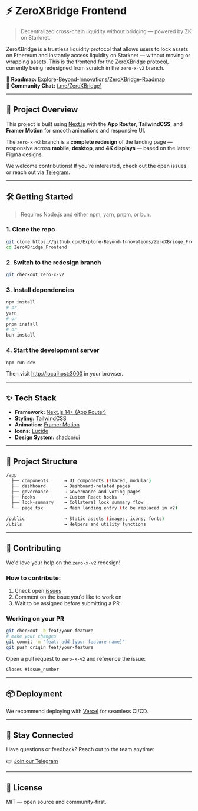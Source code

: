 # ⚡ ZeroXBridge Frontend

> Decentralized cross-chain liquidity without bridging — powered by ZK on Starknet.

ZeroXBridge is a trustless liquidity protocol that allows users to lock assets on Ethereum and instantly access liquidity on Starknet — without moving or wrapping assets. This is the frontend for the ZeroXBridge protocol, currently being redesigned from scratch in the `zero-x-v2` branch.

📍 **Roadmap:** [Explore-Beyond-Innovations/ZeroXBridge-Roadmap](https://github.com/Explore-Beyond-Innovations/ZeroXBridge-Roadmap)  
💬 **Community Chat:** [t.me/ZeroXBridge1](https://t.me/ZeroXBridge1)

---

## 🚀 Project Overview

This project is built using [Next.js](https://nextjs.org) with the **App Router**, **TailwindCSS**, and **Framer Motion** for smooth animations and responsive UI.

The `zero-x-v2` branch is a **complete redesign** of the landing page — responsive across **mobile**, **desktop**, and **4K displays** — based on the latest Figma designs.

We welcome contributions! If you're interested, check out the open issues or reach out via [Telegram](https://t.me/ZeroXBridge1).

---

## 🛠 Getting Started

> Requires Node.js and either npm, yarn, pnpm, or bun.

### 1. Clone the repo

```bash
git clone https://github.com/Explore-Beyond-Innovations/ZeroXBridge_Frontend.git
cd ZeroXBridge_Frontend
```

### 2. Switch to the redesign branch

```bash
git checkout zero-x-v2
```

### 3. Install dependencies

```bash
npm install
# or
yarn
# or
pnpm install
# or
bun install
```

### 4. Start the development server

```bash
npm run dev
```

Then visit [http://localhost:3000](http://localhost:3000) in your browser.

---

## ✨ Tech Stack

- **Framework:** [Next.js 14+ (App Router)](https://nextjs.org/docs/app)
- **Styling:** [TailwindCSS](https://tailwindcss.com/)
- **Animation:** [Framer Motion](https://www.framer.com/motion/)
- **Icons:** [Lucide](https://lucide.dev/)
- **Design System:** [shadcn/ui](https://ui.shadcn.com/)

---

## 📁 Project Structure

```bash
/app
  ├── components      → UI components (shared, modular)
  ├── dashboard       → Dashboard-related pages
  ├── governance      → Governance and voting pages
  ├── hooks           → Custom React hooks
  ├── lock-summary    → Collateral lock summary flow
  └── page.tsx        → Main landing entry (to be replaced in v2)

/public               → Static assets (images, icons, fonts)
/utils                → Helpers and utility functions
```

---

## 🤝 Contributing

We'd love your help on the `zero-x-v2` redesign!

### How to contribute:

1. Check open [issues](https://github.com/Explore-Beyond-Innovations/ZeroXBridge_Frontend/issues)
2. Comment on the issue you'd like to work on
3. Wait to be assigned before submitting a PR

### Working on your PR

```bash
git checkout -b feat/your-feature
# make your changes
git commit -m "feat: add [your feature name]"
git push origin feat/your-feature
```

Open a pull request to `zero-x-v2` and reference the issue:

```
Closes #issue_number
```

---

## 📦 Deployment

We recommend deploying with [Vercel](https://vercel.com/) for seamless CI/CD.

---

## 📣 Stay Connected

Have questions or feedback? Reach out to the team anytime:

👉 [Join our Telegram](https://t.me/ZeroXBridge1)

---

## 📄 License

MIT — open source and community-first.
